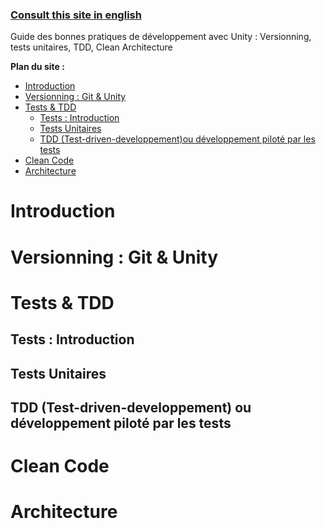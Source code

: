 ### [Consult this site in english](https://jaayap.github.io/Unity_Best_Practices/)

Guide des bonnes pratiques de développement avec Unity : Versionning, tests unitaires, TDD, Clean Architecture

__Plan du site :__
- [Introduction](#introduction)
- [Versionning : Git & Unity](#versionning--git--unity)
- [Tests & TDD](#tests-&-tdd)
    - [Tests : Introduction](#tests-:-introduction)
    - [Tests Unitaires](#tests-unitaires)
    - [TDD (Test-driven-developpement)ou développement piloté par les tests](#tdd-test-driven-developpement-ou-développement-piloté-par-les-tests)
- [Clean Code](#clean-code)
- [Architecture](#architecture)


# Introduction
# Versionning : Git & Unity
# Tests & TDD
## Tests : Introduction
## Tests Unitaires
## TDD (Test-driven-developpement) ou développement piloté par les tests
# Clean Code
# Architecture
